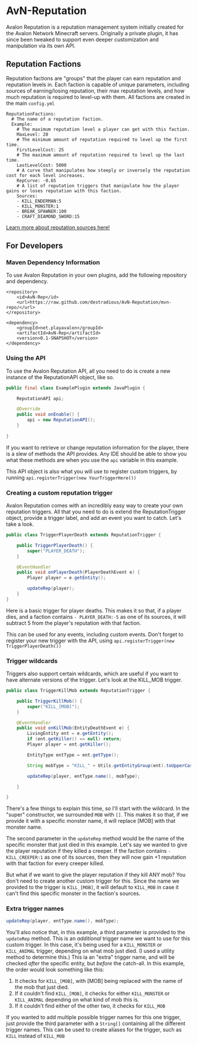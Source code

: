 # AvN-Reputation
Avalon Reputation is a reputation management system initially created for the Avalon Network Minecraft servers. Originally a private plugin, it has since been tweaked to support even deeper customization and manipulation via its own API. 

## Reputation Factions
Reputation factions are "groups" that the player can earn reputation and reputation levels in. Each faction is capable of unique parameters, including sources of earning/losing reputation, their max reputation levels, and how much reputation is required to level-up with them. All factions are created in the main `config.yml`
```
ReputationFactions:
  # The name of a reputation faction.
  Example:
    # The maximum reputation level a player can get with this faction.
    MaxLevel: 20
    # The minimum amount of reputation required to level up the first time.
    FirstLevelCost: 25
    # The maximum amount of reputation required to level up the last time.
    LastLevelCost: 5000
    # A curve that manipulates how steeply or inversely the reputation cost for each level increases.
    RepCurve: -0.65
    # A list of reputation triggers that manipulate how the player gains or loses reputation with this faction.
    Sources:
    - KILL_ENDERMAN:5
    - KILL_MONSTER:1
    - BREAK_SPAWNER:100
    - CRAFT_DIAMOND_SWORD:15
```
[Learn more about reputation sources here!](https://github.com/destradious/AvN-Reputation/wiki/Reputation-Sources-&-Triggers)

## For Developers

### Maven Dependency Information
To use Avalon Reputation in your own plugins, add the following repository and dependency.

```
<repository>
    <id>AvN-Rep</id>
    <url>https://raw.github.com/destradious/AvN-Reputation/mvn-repo/</url>
</repository>
```
```
<dependency>
    <groupId>net.playavalon</groupId>
    <artifactId>AvN-Rep</artifactId>
    <version>0.1-SNAPSHOT</version>
</dependency>
```

### Using the API
To use the Avalon Reputation API, all you need to do is create a new instance of the ReputationAPI object, like so.
```java
public final class ExamplePlugin extends JavaPlugin {

    ReputationAPI api;

    @Override
    public void onEnable() {
        api = new ReputationAPI();
    }
  
}
```
If you want to retrieve or change reputation information for the player, there is a slew of methods the API provides. Any IDE should be able to show you what these methods are when you use the `api` variable in this example.

This API object is also what you will use to register custom triggers, by running `api.registerTrigger(new YourTriggerHere())`

### Creating a custom reputation trigger
Avalon Reputation comes with an incredibly easy way to create your own reputation triggers. All that you need to do is extend the ReputationTrigger object, provide a trigger label, and add an event you want to catch. Let's take a look.

```java
public class TriggerPlayerDeath extends ReputationTrigger {

    public TriggerPlayerDeath() {
        super("PLAYER_DEATH");
    }

    @EventHandler
    public void onPlayerDeath(PlayerDeathEvent e) {
        Player player = e.getEntity();

        updateRep(player);
    }
}
```
Here is a basic trigger for player deaths. This makes it so that, if a player dies, and a faction contains `- PLAYER_DEATH:-5` as one of its sources, it will subtract 5 from the player's reputation with that faction.

This can be used for any events, including custom events. Don't forget to register your new trigger with the API, using `api.registerTrigger(new TriggerPlayerDeath())`

### Trigger wildcards
Triggers also support certain wildcards, which are useful if you want to have alternate versions of the trigger. Let's look at the KILL_MOB trigger.
```java
public class TriggerKillMob extends ReputationTrigger {

    public TriggerKillMob() {
        super("KILL_[MOB]");
    }

    @EventHandler
    public void onKillMob(EntityDeathEvent e) {
        LivingEntity ent = e.getEntity();
        if (ent.getKiller() == null) return;
        Player player = ent.getKiller();

        EntityType entType = ent.getType();

        String mobType = "KILL_" + Utils.getEntityGroup(ent).toUpperCase();

        updateRep(player, entType.name(), mobType);

    }

}
```
There's a few things to explain this time, so I'll start with the wildcard. In the "super" constructor, we surrounded `MOB` with `[]`. This makes it so that, if we provide it with a specific monster name, it will replace \[MOB\] with that monster name. 

The second parameter in the `updateRep` method would be the name of the specific monster that just died in this example. Let's say we wanted to give the player reputation if they killed a creeper. If the faction contains `- KILL_CREEPER:1` as one of its sources, then they will now gain +1 reputation with that faction for every creeper killed.

But what if we want to give the player reputation if they kill ANY mob? You don't need to create another custom trigger for this. Since the name we provided to the trigger is `KILL_[MOB]`, it will default to `KILL_MOB` in case it can't find this specific monster in the faction's sources.

### Extra trigger names

```java
updateRep(player, entType.name(), mobType);
```

You'll also notice that, in this example, a third parameter is provided to the `updateRep` method. This is an *additional* trigger name we want to use for this custom trigger. In this case, it's being used for a `KILL_MONSTER` or `KILL_ANIMAL` trigger, depending on what mob just died. (I used a utility method to determine this.) This ia an "extra" trigger name, and will be checked *after* the specific entity, but *before* the catch-all. In this example, the order would look something like this:
1. It checks for `KILL_[MOB]`, with \[MOB\] being replaced with the name of the mob that just died.
2. If it couldn't find `KILL_[MOB]`, it checks for either `KILL_MONSTER` or `KILL_ANIMAL` depending on what kind of mob this is.
3. If it couldn't find either of the other two, it checks for `KILL_MOB`

If you wanted to add multiple possible trigger names for this one trigger, just provide the third parameter with a `String[]` containing all the different trigger names. This can be used to create aliases for the trigger, such as `KILL` instead of `KILL_MOB`
